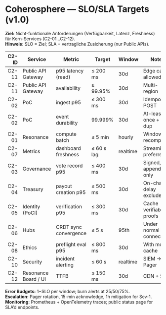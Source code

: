 # Coherosphere — SLO/SLA Targets (v1.0)

**Ziel:** Nicht-funktionale Anforderungen (Verfügbarkeit, Latenz, Freshness) für Kern-Services (C2-01…C2-12).  
**Hinweis:** SLO = Ziel; SLA = vertragliche Zusicherung (nur Public APIs).

| C2-ID | Service | Metric | Target | Window | Notes |
|------:|---------|--------|--------|--------|-------|
| C2-11 | Public API Gateway | p95 latency (read) | ≤ 200 ms | 30d | Edge cache allowed |
| C2-11 | Public API Gateway | availability | ≥ 99.95% | 30d | Multi-region |
| C2-02 | PoC | ingest p95 | ≤ 300 ms | 30d | Idempotent POST |
| C2-02 | PoC | event durability | 99.999% | 30d | At-least-once + de-dup |
| C2-01 | Resonance | compute batch | ≤ 5 min | hourly | Windowed recompute |
| C2-07 | Metrics | dashboard freshness | ≤ 60 s lag | realtime | Streaming preferred |
| C2-03 | Governance | vote record p95 | ≤ 400 ms | 30d | Signed, append-only |
| C2-04 | Treasury | payout creation p95 | ≤ 500 ms | 30d | On-chain delay excluded |
| C2-05 | Identity (PoCI) | verification p95 | ≤ 300 ms | 30d | Cache verifiable proofs |
| C2-06 | Hubs | CRDT sync convergence | ≤ 5 s | 95th | Under normal connectivity |
| C2-08 | Ethics | preflight eval p95 | ≤ 800 ms | 30d | With model cache |
| C2-10 | Security | incident alerting | ≤ 60 s | realtime | SIEM → Pager |
| C2-12 | Resonance Board / UI | TTFB | ≤ 150 ms | 30d | CDN + SSR |

**Error Budgets:** 1−SLO per window; burn alerts at 25/50/75%.  
**Escalation:** Pager rotation, 15-min acknowledge, 1h mitigation for Sev-1.  
**Monitoring:** Prometheus + OpenTelemetry traces; public status page for SLA’d endpoints.

